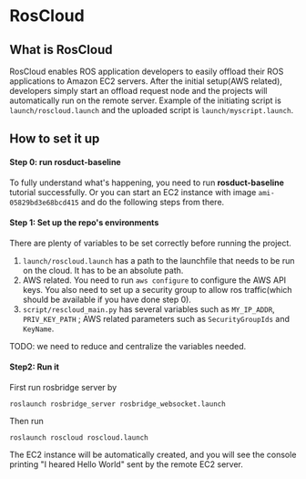 # RosCloud 



## What is RosCloud 

RosCloud enables ROS application developers to easily offload their ROS applications to Amazon EC2 servers. After the initial setup(AWS related), developers simply start an offload request node and the projects will automatically run on the remote server. Example of the initiating script is ```launch/roscloud.launch``` and the uploaded script is ```launch/myscript.launch```. 



## How to set it up

#### Step 0: run rosduct-baseline 

To fully understand what's happening, you need to run **rosduct-baseline** tutorial successfully. Or you can start an EC2 instance with image ```ami-05829bd3e68bcd415```  and do the following steps from there. 



#### Step 1:  Set up the repo's environments

There are plenty of variables to be set correctly before running the project. 

1. ```launch/roscloud.launch``` has a path to the launchfile that needs to be run on the cloud. It has to be an absolute path. 
2. AWS related. You need to run ```aws configure``` to configure the AWS API keys. You also need to set up a security group to allow ros traffic(which should be available if you have done step 0). 
3. ```script/rescloud_main.py``` has several variables such as ```MY_IP_ADDR```, ```PRIV_KEY_PATH```  ; AWS related parameters such as ```SecurityGroupIds``` and ```KeyName```. 

TODO: we need to reduce and centralize the variables needed. 


#### Step2: Run it 

First run rosbridge server by 

```
roslaunch rosbridge_server rosbridge_websocket.launch
```



Then  run 

````
roslaunch roscloud roscloud.launch 
````

The EC2 instance will be automatically created, and you will see the console printing "I heared Hello World" sent by the remote EC2 server. 

